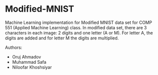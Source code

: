 # Modified-MNIST
Machine Learning implementation for Modified MNIST data set for COMP 551 (Applied Machine Learning) class. In modified data set, there are 3 characters in each image: 2 digits and one letter (A or M). For letter A, the digits are added and for letter M the digits are multiplied. 

Authors:
- Oruj Ahmadov
- Muhammad Safa
- Niloofar Khoshsiyar
